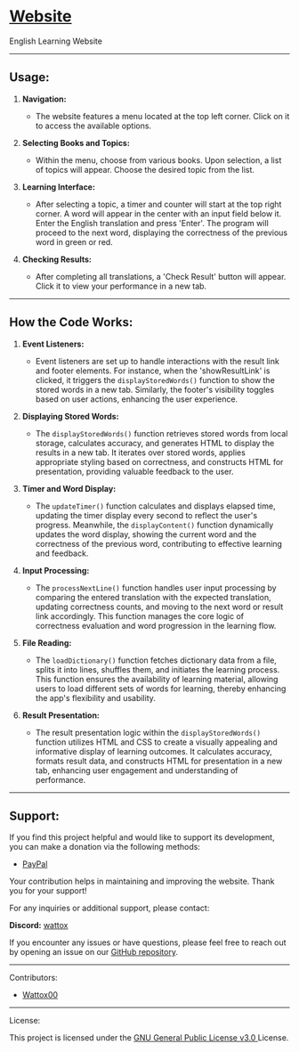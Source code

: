 # [Website](https://wattox00.github.io/e)
English Learning Website

---

## Usage:

1. **Navigation:**
   - The website features a menu located at the top left corner. Click on it to access the available options.

2. **Selecting Books and Topics:**
   - Within the menu, choose from various books. Upon selection, a list of topics will appear. Choose the desired topic from the list.

3. **Learning Interface:**
   - After selecting a topic, a timer and counter will start at the top right corner. A word will appear in the center with an input field below it. Enter the English translation and press 'Enter'. The program will proceed to the next word, displaying the correctness of the previous word in green or red.

4. **Checking Results:**
   - After completing all translations, a 'Check Result' button will appear. Click it to view your performance in a new tab.

---

## How the Code Works:

1. **Event Listeners:**
   - Event listeners are set up to handle interactions with the result link and footer elements. For instance, when the 'showResultLink' is clicked, it triggers the `displayStoredWords()` function to show the stored words in a new tab. Similarly, the footer's visibility toggles based on user actions, enhancing the user experience.

2. **Displaying Stored Words:**
   - The `displayStoredWords()` function retrieves stored words from local storage, calculates accuracy, and generates HTML to display the results in a new tab. It iterates over stored words, applies appropriate styling based on correctness, and constructs HTML for presentation, providing valuable feedback to the user.

3. **Timer and Word Display:**
   - The `updateTimer()` function calculates and displays elapsed time, updating the timer display every second to reflect the user's progress. Meanwhile, the `displayContent()` function dynamically updates the word display, showing the current word and the correctness of the previous word, contributing to effective learning and feedback.

4. **Input Processing:**
   - The `processNextLine()` function handles user input processing by comparing the entered translation with the expected translation, updating correctness counts, and moving to the next word or result link accordingly. This function manages the core logic of correctness evaluation and word progression in the learning flow.

5. **File Reading:**
   - The `loadDictionary()` function fetches dictionary data from a file, splits it into lines, shuffles them, and initiates the learning process. This function ensures the availability of learning material, allowing users to load different sets of words for learning, thereby enhancing the app's flexibility and usability.

6. **Result Presentation:**
   - The result presentation logic within the `displayStoredWords()` function utilizes HTML and CSS to create a visually appealing and informative display of learning outcomes. It calculates accuracy, formats result data, and constructs HTML for presentation in a new tab, enhancing user engagement and understanding of performance.

---

## Support:

If you find this project helpful and would like to support its development, you can make a donation via the following methods:

- [PayPal](https://www.paypal.com/paypalme/wattox)

Your contribution helps in maintaining and improving the website. Thank you for your support!

For any inquiries or additional support, please contact:

**Discord:** [wattox](https://discord.com/users/882159105253449730)

If you encounter any issues or have questions, please feel free to reach out by opening an issue on our [GitHub repository](https://github.com/WattoX00/e).

---

Contributors:

- [Wattox00](https://github.com/WattoX00)

---

License:

This project is licensed under the [GNU General Public License v3.0
](https://github.com/WattoX00/e/blob/main/LICENSE) License.
